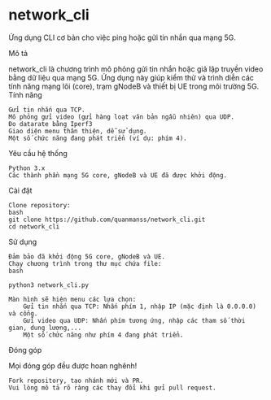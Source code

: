 # network_cli

Ứng dụng CLI cơ bản cho việc ping hoặc gửi tin nhắn qua mạng 5G.
    
Mô tả

network_cli là chương trình mô phỏng gửi tin nhắn hoặc giả lập truyền video bằng dữ liệu qua mạng 5G. Ứng dụng này giúp kiểm thử và trình diễn các tính năng mạng lõi (core), trạm gNodeB và thiết bị UE trong môi trường 5G.
Tính năng

    Gửi tin nhắn qua TCP.
    Mô phỏng gửi video (gửi hàng loạt văn bản ngẫu nhiên) qua UDP.
    Đo datarate bằng Iperf3
    Giao diện menu thân thiện, dễ sử dụng.
    Một số chức năng đang phát triển (ví dụ: phím 4).

Yêu cầu hệ thống

    Python 3.x
    Các thành phần mạng 5G core, gNodeB và UE đã được khởi động.

Cài đặt

    Clone repository:
    bash
    git clone https://github.com/quanmanss/network_cli.git
    cd network_cli

Sử dụng

    Đảm bảo đã khởi động 5G core, gNodeB và UE.
    Chạy chương trình trong thư mục chứa file:
    bash

    python3 network_cli.py

    Màn hình sẽ hiện menu các lựa chọn:
        Gửi tin nhắn qua TCP: Nhấn phím 1, nhập IP (mặc định là 0.0.0.0) và cổng.
        Gửi video qua UDP: Nhấn phím tương ứng, nhập các tham số thời gian, dung lượng,...
        Một số chức năng như phím 4 đang phát triển.

Đóng góp

Mọi đóng góp đều được hoan nghênh!

    Fork repository, tạo nhánh mới và PR.
    Vui lòng mô tả rõ ràng các thay đổi khi gửi pull request.


